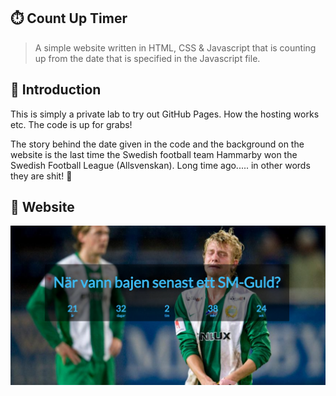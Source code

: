## :stopwatch: Count Up Timer

> A simple website written in HTML, CSS & Javascript that is counting up from the date that is specified in the Javascript file.  

## :scroll: Introduction

This is simply a private lab to try out GitHub Pages. How the hosting works etc. The code is up for grabs!

The story behind the date given in the code and the background on the website is the last time the Swedish football team Hammarby won the Swedish Football League (Allsvenskan). Long time ago..... in other words they are shit! :poop:

## :gem: Website
[<img src="img/example.png">](https://mattiasmalman.github.io/CountUpTimer_bajen/src/index.html)
